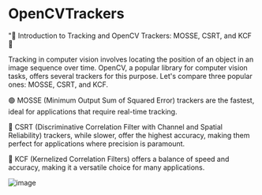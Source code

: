 # OpenCVTrackers
"🌟 Introduction to Tracking and OpenCV Trackers: MOSSE, CSRT, and KCF 🌟

Tracking in computer vision involves locating the position of an object in an image sequence over time. OpenCV, a popular library for computer vision tasks, offers several trackers for this purpose. Let's compare three popular ones: MOSSE, CSRT, and KCF.

🟢 MOSSE (Minimum Output Sum of Squared Error) trackers are the fastest, ideal for applications that require real-time tracking.

🔴 CSRT (Discriminative Correlation Filter with Channel and Spatial Reliability) trackers, while slower, offer the highest accuracy, making them perfect for applications where precision is paramount.

🔵 KCF (Kernelized Correlation Filters) offers a balance of speed and accuracy, making it a versatile choice for many applications.

![image](https://github.com/raghunihal/OpenCVTrackers/assets/67452178/82c9c0c0-0330-41a6-89ab-1b087d2c39ae)
